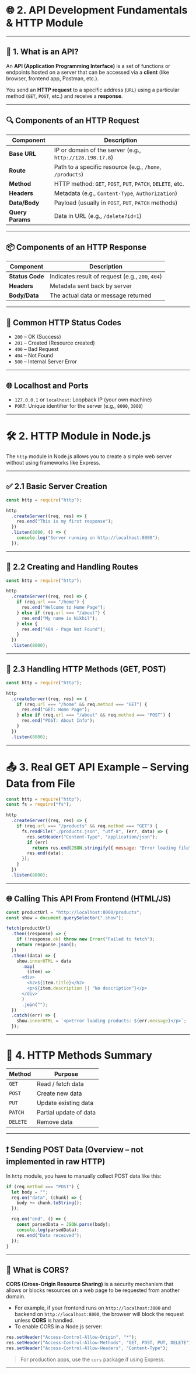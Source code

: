 # 🌐 2. API Development Fundamentals & HTTP Module

---

## 📘 1. What is an API?

An **API (Application Programming Interface)** is a set of functions or endpoints hosted on a server that can be accessed via a **client** (like browser, frontend app, Postman, etc.).

You send an **HTTP request** to a specific address (`URL`) using a particular method (`GET`, `POST`, etc.) and receive a **response**.

---

## 🔍 Components of an HTTP Request

| Component        | Description                                                |
| ---------------- | ---------------------------------------------------------- |
| **Base URL**     | IP or domain of the server (e.g., `http://128.198.17.8`)   |
| **Route**        | Path to a specific resource (e.g., `/home`, `/products`)   |
| **Method**       | HTTP method: `GET`, `POST`, `PUT`, `PATCH`, `DELETE`, etc. |
| **Headers**      | Metadata (e.g., `Content-Type`, `Authorization`)           |
| **Data/Body**    | Payload (usually in `POST`, `PUT`, `PATCH` methods)        |
| **Query Params** | Data in URL (e.g., `/delete?id=1`)                         |

---

## 📦 Components of an HTTP Response

| Component       | Description                                      |
| --------------- | ------------------------------------------------ |
| **Status Code** | Indicates result of request (e.g., `200`, `404`) |
| **Headers**     | Metadata sent back by server                     |
| **Body/Data**   | The actual data or message returned              |

---

## 🧭 Common HTTP Status Codes

- `200` – OK (Success)
- `201` – Created (Resource created)
- `400` – Bad Request
- `404` – Not Found
- `500` – Internal Server Error

---

## 🌐 Localhost and Ports

- `127.0.0.1` or `localhost`: Loopback IP (your own machine)
- `PORT`: Unique identifier for the server (e.g., `8000`, `3000`)

---

# 🛠️ 2. HTTP Module in Node.js

The `http` module in Node.js allows you to create a simple web server without using frameworks like Express.

---

## ✅ 2.1 Basic Server Creation

```js
const http = require("http");

http
  .createServer((req, res) => {
    res.end("This is my first response");
  })
  .listen(8000, () => {
    console.log("Server running on http://localhost:8000");
  });
```

---

## 🧭 2.2 Creating and Handling Routes

```js
const http = require("http");

http
  .createServer((req, res) => {
    if (req.url === "/home") {
      res.end("Welcome to Home Page");
    } else if (req.url === "/about") {
      res.end("My name is Nikhil");
    } else {
      res.end("404 - Page Not Found");
    }
  })
  .listen(8000);
```

---

## 📮 2.3 Handling HTTP Methods (GET, POST)

```js
const http = require("http");

http
  .createServer((req, res) => {
    if (req.url === "/home" && req.method === "GET") {
      res.end("GET: Home Page");
    } else if (req.url === "/about" && req.method === "POST") {
      res.end("POST: About Info");
    }
  })
  .listen(8000);
```

---

# 📤 3. Real GET API Example – Serving Data from File

```js
const http = require("http");
const fs = require("fs");

http
  .createServer((req, res) => {
    if (req.url === "/products" && req.method === "GET") {
      fs.readFile("./products.json", "utf-8", (err, data) => {
        res.setHeader("Content-Type", "application/json");
        if (err)
          return res.end(JSON.stringify({ message: "Error loading file" }));
        res.end(data);
      });
    }
  })
  .listen(8000);
```

---

## 🌐 Calling This API From Frontend (HTML/JS)

```js
const productUrl = "http://localhost:8000/products";
const show = document.querySelector(".show");

fetch(productUrl)
  .then((response) => {
    if (!response.ok) throw new Error("Failed to fetch");
    return response.json();
  })
  .then((data) => {
    show.innerHTML = data
      .map(
        (item) => `
      <div>
        <h2>${item.title}</h2>
        <p>${item.description || "No description"}</p>
      </div>`
      )
      .join("");
  })
  .catch((err) => {
    show.innerHTML = `<p>Error loading products: ${err.message}</p>`;
  });
```

---

# 📨 4. HTTP Methods Summary

| Method   | Purpose                |
| -------- | ---------------------- |
| `GET`    | Read / fetch data      |
| `POST`   | Create new data        |
| `PUT`    | Update existing data   |
| `PATCH`  | Partial update of data |
| `DELETE` | Remove data            |

---

## ❗ Sending POST Data (Overview – not implemented in raw HTTP)

In `http` module, you have to manually collect POST data like this:

```js
if (req.method === "POST") {
  let body = "";
  req.on("data", (chunk) => {
    body += chunk.toString();
  });

  req.on("end", () => {
    const parsedData = JSON.parse(body);
    console.log(parsedData);
    res.end("Data received");
  });
}
```

---

## 🔐 What is CORS?

**CORS (Cross-Origin Resource Sharing)** is a security mechanism that allows or blocks resources on a web page to be requested from another domain.

- For example, if your frontend runs on `http://localhost:3000` and backend on `http://localhost:8000`, the browser will block the request unless **CORS** is handled.
- To enable CORS in a Node.js server:

```js
res.setHeader("Access-Control-Allow-Origin", "*");
res.setHeader("Access-Control-Allow-Methods", "GET, POST, PUT, DELETE");
res.setHeader("Access-Control-Allow-Headers", "Content-Type");
```

> For production apps, use the `cors` package if using Express.

---
